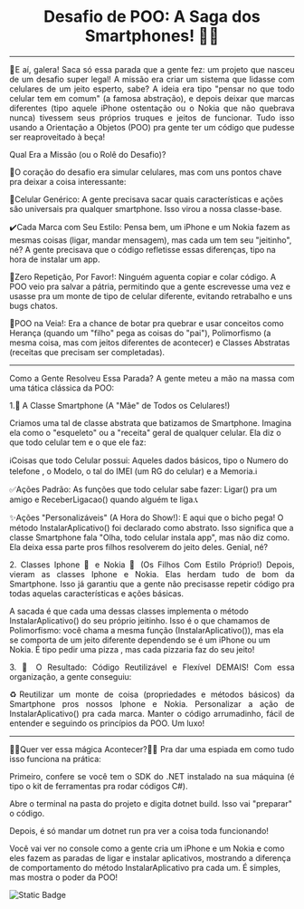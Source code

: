<h1 align = "center">Desafio de POO: A Saga dos Smartphones! 📱✨</h1>


- - -

<p style="text-align: justify;">👋E aí, galera! Saca só essa parada que a gente fez: um projeto que nasceu de um desafio super legal! A missão era criar um sistema que lidasse com celulares de um jeito esperto, sabe? A ideia era tipo "pensar no que todo celular tem em comum" (a famosa abstração), e depois deixar que marcas diferentes (tipo aquele iPhone ostentação ou o Nokia que não quebrava nunca) tivessem seus próprios truques e jeitos de funcionar. Tudo isso usando a Orientação a Objetos (POO) pra gente ter um código que pudesse ser reaproveitado à beça!

Qual Era a Missão (ou o Rolê do Desafio)?

🖤O coração do desafio era simular celulares, mas com uns pontos chave pra deixar a coisa interessante:

📱Celular Genérico: A gente precisava sacar quais características e ações são universais pra qualquer smartphone. Isso virou a nossa classe-base.

✔️Cada Marca com Seu Estilo: Pensa bem, um iPhone e um Nokia fazem as mesmas coisas (ligar, mandar mensagem), mas cada um tem seu "jeitinho", né? A gente precisava que o código refletisse essas diferenças, tipo na hora de instalar um app.

🚫Zero Repetição, Por Favor!: Ninguém aguenta copiar e colar código. A POO veio pra salvar a pátria, permitindo que a gente escrevesse uma vez e usasse pra um monte de tipo de celular diferente, evitando retrabalho e uns bugs chatos.

📖POO na Veia!: Era a chance de botar pra quebrar e usar conceitos como Herança (quando um "filho" pega as coisas do "pai"), Polimorfismo (a mesma coisa, mas com jeitos diferentes de acontecer) e Classes Abstratas (receitas que precisam ser completadas).</p>

- - -

<p style="text-align: justify;">Como a Gente Resolveu Essa Parada?
A gente meteu a mão na massa com uma tática clássica da POO:

1.📱 A Classe Smartphone  (A "Mãe" de Todos os Celulares!)

Criamos uma tal de classe abstrata que batizamos de Smartphone. Imagina ela como o "esqueleto" ou a "receita" geral de qualquer celular. Ela diz o que todo celular tem e o que ele faz:

ℹ️Coisas que todo Celular possui: Aqueles dados básicos, tipo o Numero do telefone , o Modelo, o tal do IMEI (um RG do celular) e a Memoria.ℹ️

✅Ações Padrão: As funções que todo celular sabe fazer: Ligar() pra um amigo e ReceberLigacao() quando alguém te liga.📞

✨Ações "Personalizáveis" (A Hora do Show!): E aqui que o bicho pega! O método InstalarAplicativo() foi declarado como abstrato. Isso significa que a classe Smartphone fala "Olha, todo celular instala app", mas não diz como. Ela deixa essa parte pros filhos resolverem do jeito deles. Genial, né?

<p style="text-align: justify;">2. Classes Iphone 🍎 e Nokia 🐍 (Os Filhos Com Estilo Próprio!)
Depois, vieram as classes Iphone e Nokia. Elas herdam tudo de bom da Smartphone. Isso já garantiu que a gente não precisasse repetir código pra todas aquelas características e ações básicas.</p>

A sacada é que cada uma dessas classes implementa o método InstalarAplicativo() do seu próprio jeitinho. Isso é o que chamamos de Polimorfismo: você chama a mesma função (InstalarAplicativo()), mas ela se comporta de um jeito diferente dependendo se é um iPhone ou um Nokia. É tipo pedir uma pizza , mas cada pizzaria faz do seu jeito!

<p style="text-align: justify;">3. 💪 O Resultado: Código Reutilizável e Flexível DEMAIS!
Com essa organização, a gente conseguiu:</p>

<p style="text-align: justify;">♻️Reutilizar um monte de coisa (propriedades e métodos básicos) da Smartphone pros nossos Iphone e Nokia.
Personalizar a ação de InstalarAplicativo() pra cada marca.
Manter o código arrumadinho, fácil de entender e seguindo os princípios da POO. Um luxo!</p>

- - -

<p style="text-align: justify;">🧙‍♂️Quer ver essa mágica Acontecer?🧙‍♂️
Pra dar uma espiada em como tudo isso funciona na prática:</p>

<p style="text-align: justify;">Primeiro, confere se você tem o SDK do .NET instalado na sua máquina (é tipo o kit de ferramentas pra rodar códigos C#).
  
Abre o terminal na pasta do projeto e digita dotnet build. Isso vai "preparar" o código.

Depois, é só mandar um dotnet run pra ver a coisa toda funcionando!

Você vai ver no console como a gente cria um iPhone e um Nokia e como eles fazem as paradas de ligar e instalar aplicativos, mostrando a diferença de comportamento do método InstalarAplicativo pra cada um. É simples, mas mostra o poder da POO!</p>



![Static Badge](https://img.shields.io/badge/Status--black?label=Em%20Desenvolvimento&color=green)
